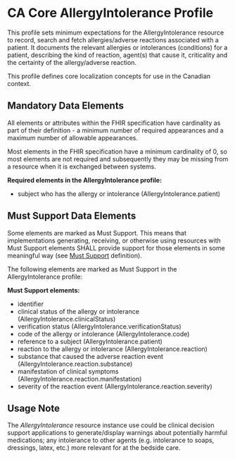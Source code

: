 # CA Core AllergyIntolerance Profile
This profile sets minimum expectations for the AllergyIntolerance resource to record, search and fetch allergies/adverse reactions associated with a patient. It documents the relevant allergies or intolerances (conditions) for a patient, describing the kind of reaction, agent(s) that cause it, criticality and the certainty of the allergy/adverse reaction.

This profile defines core localization concepts for use in the Canadian context.

## Mandatory Data Elements
All elements or attributes within the FHIR specification have cardinality as part of their definition - a minimum number of required appearances and a maximum number of allowable appearances.

Most elements in the FHIR specification have a minimum cardinality of 0, so most elements are not required and subsequently they may be missing from a resource when it is exchanged between systems.

**Required elements in the AllergyIntolerance profile:**
* subject who has the allergy or intolerance (AllergyIntolerance.patient)

## Must Support Data Elements
Some elements are marked as Must Support. This means that implementations generating, receiving, or otherwise using resources with Must Support elements SHALL provide support for those elements in some meaningful way (see [Must Support](https://build.fhir.org/ig/scratch-fhir-profiles/CA-Core/general-guidance.html#cardinality-and-mustsupport-definitions) definition).

The following elements are marked as Must Support in the AllergyIntolerance profile:

**Must Support elements:**
* identifier
* clinical status of the allergy or intolerance (AllergyIntolerance.clinicalStatus)
* verification status (AllergyIntolerance.verificationStatus)
* code of the allergy or intolerance (AllergyIntolerance.code)
* reference to a subject (AllergyIntolerance.patient)
* reaction to the allergy or intolerance (AllergyIntolerance.reaction)
* substance that caused the adverse reaction event (AllergyIntolerance.reaction.substance)
* manifestation of clinical symptoms (AllergyIntolerance.reaction.manifestation)
* severity of the reaction event (AllergyIntolerance.reaction.severity)

## Usage Note
The _AllergyIntolerance_ resource instance use could be clinical decision support applications to generate/display warnings about potentially harmful medications; any intolerance to other agents (e.g. intolerance to soaps, dressings, latex, etc.) more relevant for at the bedside care.
